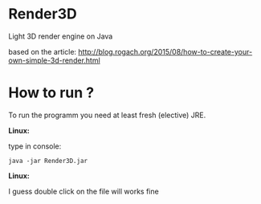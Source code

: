 # Render3D
Light 3D render engine on Java

based on the article:
http://blog.rogach.org/2015/08/how-to-create-your-own-simple-3d-render.html

# How to run ?
To run the programm you need at least fresh (elective) JRE.

**Linux:**

type in console:

```
java -jar Render3D.jar 
```
**Linux:**

I guess double click on the file will works fine
